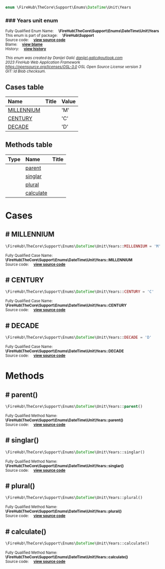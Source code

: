 
```php
enum \FireHub\TheCore\Support\Enums\DateTime\Unit\Years
```

### ### Years unit enum
<sub>Fully Qualified Enum Name:  **\FireHub\TheCore\Support\Enums\DateTime\Unit\Years**</sub><br>
<sub>This enum is part of package:  **\FireHub\Support**</sub><br>
<sub>Source code:  **[view source code](https://github.com/The-FireHub-Project/TheCore/blob/v1.0/src/support/enums/datetime/unit/firehub.Years.php#L23)**</sub><br>
<sub>Blame:  **[view blame](https://github.com/The-FireHub-Project/TheCore/blame/v1.0/src/support/enums/datetime/unit/firehub.Years.php)**</sub><br>
<sub>History:  **[view history](https://github.com/The-FireHub-Project/TheCore/commits/v1.0/src/support/enums/datetime/unit/firehub.Years.php)**</sub><br>

<sub>_This enum was created by Danijel Galić <danijel.galic@outlook.com>_</sub><br>
<sub>_2023 FireHub Web Application Framework_</sub><br>
<sub>_<https://opensource.org/licenses/OSL-3.0> OSL Open Source License version 3_</sub><br>
<sub>_GIT: $Id$ Blob checksum._</sub><br>



## Cases table

| Name  | Title | Value |
| :---  | :---  | :---  |
|<a href="#millennium">MILLENNIUM</a>||&#039;M&#039;|
|<a href="#century">CENTURY</a>||&#039;C&#039;|
|<a href="#decade">DECADE</a>||&#039;D&#039;|


## Methods table

| Type  | Name  | Title |
| :---  | :---  | :---  |
||<a href="#parent()">parent</a>||
||<a href="#singlar()">singlar</a>||
||<a href="#plural()">plural</a>||
||<a href="#calculate()">calculate</a>||


# Cases


<h2><a name="millennium"># MILLENNIUM</a></h2>

```php
\FireHub\TheCore\Support\Enums\DateTime\Unit\Years::MILLENNIUM = 'M'
```

<sub>Fully Qualified Case Name:  **\FireHub\TheCore\Support\Enums\DateTime\Unit\Years::MILLENNIUM**</sub><br>
<sub>Source code:  **[view source code](https://github.com/The-FireHub-Project/TheCore/blob/v1.0/src/support/enums/datetime/unit/firehub.Years.php#L28)**</sub><br>


<h2><a name="century"># CENTURY</a></h2>

```php
\FireHub\TheCore\Support\Enums\DateTime\Unit\Years::CENTURY = 'C'
```

<sub>Fully Qualified Case Name:  **\FireHub\TheCore\Support\Enums\DateTime\Unit\Years::CENTURY**</sub><br>
<sub>Source code:  **[view source code](https://github.com/The-FireHub-Project/TheCore/blob/v1.0/src/support/enums/datetime/unit/firehub.Years.php#L33)**</sub><br>


<h2><a name="decade"># DECADE</a></h2>

```php
\FireHub\TheCore\Support\Enums\DateTime\Unit\Years::DECADE = 'D'
```

<sub>Fully Qualified Case Name:  **\FireHub\TheCore\Support\Enums\DateTime\Unit\Years::DECADE**</sub><br>
<sub>Source code:  **[view source code](https://github.com/The-FireHub-Project/TheCore/blob/v1.0/src/support/enums/datetime/unit/firehub.Years.php#L38)**</sub><br>



# Methods


<h2><a name="parent()"># parent()</a></h2>

```php
\FireHub\TheCore\Support\Enums\DateTime\Unit\Years::parent()
```

<sub>Fully Qualified Method Name:  **\FireHub\TheCore\Support\Enums\DateTime\Unit\Years::parent()**</sub><br>
<sub>Source code:  **[view source code](https://github.com/The-FireHub-Project/TheCore/blob/v1.0/src/support/enums/datetime/unit/firehub.Years.php#L45)**</sub><br>


<h2><a name="singlar()"># singlar()</a></h2>

```php
\FireHub\TheCore\Support\Enums\DateTime\Unit\Years::singlar()
```

<sub>Fully Qualified Method Name:  **\FireHub\TheCore\Support\Enums\DateTime\Unit\Years::singlar()**</sub><br>
<sub>Source code:  **[view source code](https://github.com/The-FireHub-Project/TheCore/blob/v1.0/src/support/enums/datetime/unit/firehub.Years.php#L54)**</sub><br>


<h2><a name="plural()"># plural()</a></h2>

```php
\FireHub\TheCore\Support\Enums\DateTime\Unit\Years::plural()
```

<sub>Fully Qualified Method Name:  **\FireHub\TheCore\Support\Enums\DateTime\Unit\Years::plural()**</sub><br>
<sub>Source code:  **[view source code](https://github.com/The-FireHub-Project/TheCore/blob/v1.0/src/support/enums/datetime/unit/firehub.Years.php#L67)**</sub><br>


<h2><a name="calculate()"># calculate()</a></h2>

```php
\FireHub\TheCore\Support\Enums\DateTime\Unit\Years::calculate()
```

<sub>Fully Qualified Method Name:  **\FireHub\TheCore\Support\Enums\DateTime\Unit\Years::calculate()**</sub><br>
<sub>Source code:  **[view source code](https://github.com/The-FireHub-Project/TheCore/blob/v1.0/src/support/enums/datetime/unit/firehub.Years.php#L80)**</sub><br>



